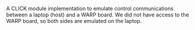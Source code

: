 A CLICK module implementation to emulate control communications between a laptop (host) and a WARP board. We did not have access to the WARP board, so both sides are emulated on the laptop.